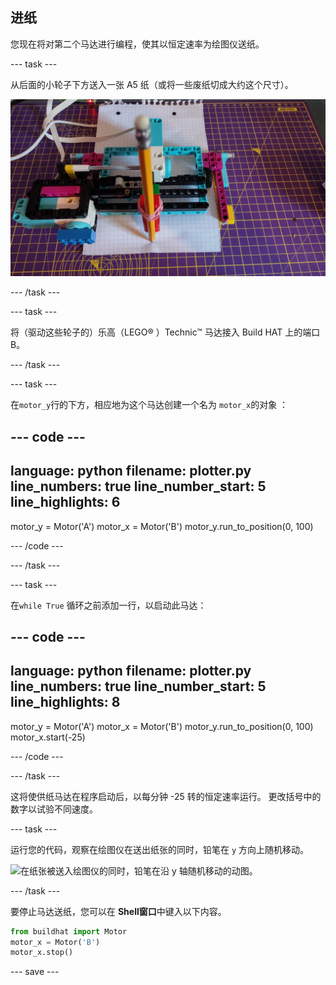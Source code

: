 ## 进纸

您现在将对第二个马达进行编程，使其以恒定速率为绘图仪送纸。

--- task ---

从后面的小轮子下方送入一张 A5 纸（或将一些废纸切成大约这个尺寸）。

![纸张从绘图仪后部送入，因此铅笔尖位于纸张的前缘。](images/paper_in.jpg)

--- /task ---

--- task ---

将（驱动这些轮子的）乐高（LEGO® ）Technic™ 马达接入 Build HAT 上的端口 B。

--- /task ---

--- task ---

在`motor_y`行的下方，相应地为这个马达创建一个名为 `motor_x`的对象 ：

--- code ---
---
language: python
filename: plotter.py
line_numbers: true
line_number_start: 5
line_highlights: 6
---

motor_y = Motor('A')
motor_x = Motor('B')
motor_y.run_to_position(0, 100)

--- /code ---

--- /task ---

--- task ---

在`while True` 循环之前添加一行，以启动此马达：

--- code ---
---
language: python
filename: plotter.py
line_numbers: true
line_number_start: 5
line_highlights: 8
---

motor_y = Motor('A')
motor_x = Motor('B')
motor_y.run_to_position(0, 100)
motor_x.start(-25)

--- /code ---

--- /task ---

这将使供纸马达在程序启动后，以每分钟 -25 转的恒定速率运行。 更改括号中的数字以试验不同速度。

--- task ---

运行您的代码，观察在绘图仪在送出纸张的同时，铅笔在 `y` 方向上随机移动。

![在纸张被送入绘图仪的同时，铅笔在沿 y 轴随机移动的动图。](images/feeding_paper.gif)

--- /task ---

要停止马达送纸，您可以在 **Shell窗口**中键入以下内容。

```python
from buildhat import Motor
motor_x = Motor('B')
motor_x.stop()
```

--- save ---


